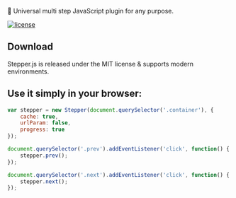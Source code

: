 🌌 Universal multi step JavaScript plugin for any purpose.

[![license](http://img.shields.io/badge/license-MIT-blue.svg?style=flat)](https://raw.githubusercontent.com/loryjs/lory/master/LICENSE)

## Download

Stepper.js is released under the MIT license & supports modern environments.

## Use it simply in your browser:

```js
var stepper = new Stepper(document.querySelector('.container'), {
    cache: true,
    urlParam: false,
    progress: true
});

document.querySelector('.prev').addEventListener('click', function() {
    stepper.prev();
});

document.querySelector('.next').addEventListener('click', function() {
    stepper.next();
});
```